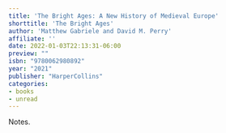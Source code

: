 ```yaml
---
title: 'The Bright Ages: A New History of Medieval Europe'
shorttitle: 'The Bright Ages'
author: 'Matthew Gabriele and David M. Perry'
affiliate: ''
date: 2022-01-03T22:13:31-06:00 
preview: ""
isbn: "9780062980892"
year: "2021"
publisher: "HarperCollins"
categories: 
- books
- unread
---
```


Notes.
